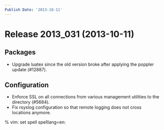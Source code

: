```yaml
---
Publish Date: '2013-10-11'
---
```


# Release 2013_031 (2013-10-11)

## Packages

- Upgrade luatex since the old version broke after applying the poppler update
  (#12887).

## Configuration

- Enforce SSL on all connections from various management utilities to the
  directory (#5684).
- Fix rsyslog configuration so that remote logging does not cross locations
  anymore.

% vim: set spell spelllang=en:
